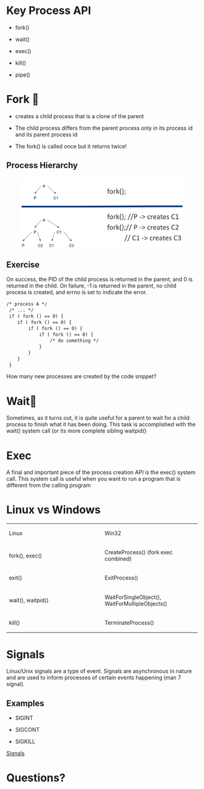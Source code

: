 # Key Process API

-   fork()

-   wait()

-   exec()

-   kill()

-   pipe()

# Fork 🍴

-   creates a child process that is a clone of the parent

-   The child process differs from the parent process only in its
    process id and its parent process id

-   The fork() is called once but it returns twice!

## Process Hierarchy

<figure>
<img src="images/process-hierarchy.png" alt="process hierarchy" />
</figure>

## Exercise

On success, the PID of the child process is returned in the parent, and
0 is returned in the child. On failure, -1 is returned in the parent, no
child process is created, and errno is set to indicate the error.

    /* process A */
     /* ... */
     if ( fork () == 0) {
        if ( fork () == 0) {
            if ( fork () == 0) {
                if ( fork () == 0) {
                    /* do something */
                }
            }
        }
     }

How many new processes are created by the code snippet?

# Wait🚏

Sometimes, as it turns out, it is quite useful for a parent to wait for
a child process to finish what it has been doing. This task is
accomplished with the wait() system call (or its more complete sibling
waitpid()

# Exec

A final and important piece of the process creation API is the exec()
system call. This system call is useful when you want to run a program
that is different from the calling program

# Linux vs Windows

<table>
<colgroup>
<col style="width: 50%" />
<col style="width: 50%" />
</colgroup>
<tbody>
<tr class="odd">
<td style="text-align: left;"><p>Linux</p></td>
<td style="text-align: left;"><p>Win32</p></td>
</tr>
<tr class="even">
<td style="text-align: left;"><p>fork(), exec()</p></td>
<td style="text-align: left;"><p>CreateProcess() (fork exec
combined)</p></td>
</tr>
<tr class="odd">
<td style="text-align: left;"><p>exit()</p></td>
<td style="text-align: left;"><p>ExitProcess()</p></td>
</tr>
<tr class="even">
<td style="text-align: left;"><p>wait(), waitpid()</p></td>
<td style="text-align: left;"><p>WaitForSingleObject(),
WaitForMultipleObjects()</p></td>
</tr>
<tr class="odd">
<td style="text-align: left;"><p>kill()</p></td>
<td style="text-align: left;"><p>TerminateProcess()</p></td>
</tr>
</tbody>
</table>

# Signals

Linux/Unix signals are a type of event. Signals are asynchronous in
nature and are used to inform processes of certain events happening (man
7 signal).

## Examples

-   SIGINT

-   SIGCONT

-   SIGKILL

[Signals](https://man7.org/linux/man-pages/man7/signal.7.html)

# Questions?
